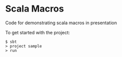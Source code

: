 Scala Macros
============================

Code for demonstrating scala macros in presentation

To get started with the project:
```
$ sbt
> project sample
> run
```

